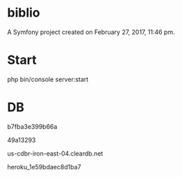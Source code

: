 biblio
======

A Symfony project created on February 27, 2017, 11:46 pm.

Start
======

 php bin/console server:start


DB
======

b7fba3e399b66a

49a13293

us-cdbr-iron-east-04.cleardb.net

heroku_1e59bdaec8d1ba7
